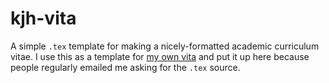 # kjh-vita

A simple `.tex` template for making a nicely-formatted academic curriculum vitae. I use this as a template for [my own vita](http://kieranhealy.org/vita.pdf) and put it up here because people regularly emailed me asking for the `.tex` source.
